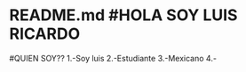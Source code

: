 README.md
#HOLA SOY LUIS RICARDO
======================
#QUIEN SOY??
1.-Soy luis
2.-Estudiante
3.-Mexicano 
4.-